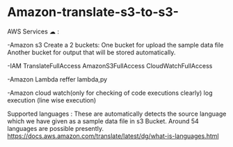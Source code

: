 # Amazon-translate-s3-to-s3-
AWS Services ☁ :

-Amazon s3
Create a 2 buckets:
One bucket for upload the sample data file
Another bucket for output that will be stored automatically.

-IAM
TranslateFullAccess
AmazonS3FullAccess
CloudWatchFullAccess

-Amazon Lambda
reffer lambda,py 

-Amazon cloud watch(only for checking of code executions clearly)
log execution (line wise execution)

Supported languages : These are automatically detects the source language which we have given as a sample data file in s3 Bucket.
Around 54 languages are possible presently.
https://docs.aws.amazon.com/translate/latest/dg/what-is-languages.html
